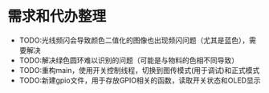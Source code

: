 # 需求和代办整理

- TODO:光线频闪会导致颜色二值化的图像也出现频闪问题（尤其是蓝色），需要解决
- TODO:解决绿色圆环难以识别的问题（可能是与物料的色相不同导致）
- TODO:重构main，使用开关控制线程，切换到图传模式(用于调试)和正式模式
- TODO:新建gpio文件，用于存放GPIO相关的函数，读取开关状态和OLED显示
